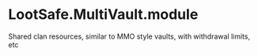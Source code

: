 # LootSafe.MultiVault.module
Shared clan resources, similar to MMO style vaults, with withdrawal limits, etc
